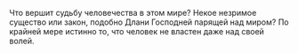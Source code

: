 Что вершит судьбу человечества в этом мире? Некое незримое существо или закон, подобно Длани Господней парящей над миром? По крайней мере истинно то, что человек не властен даже над своей волей.

